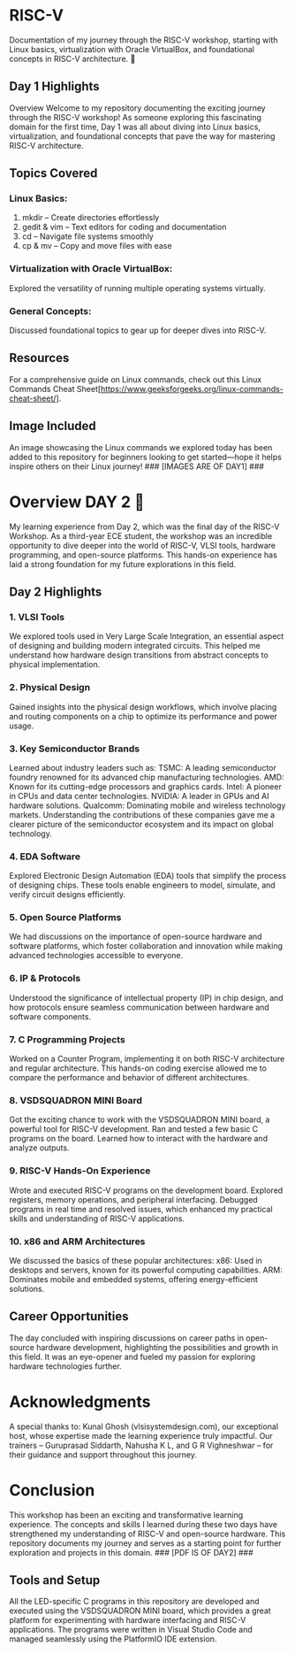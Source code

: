 # RISC-V
Documentation of my journey through the RISC-V workshop, starting with Linux basics, virtualization with Oracle VirtualBox, and foundational concepts in RISC-V architecture. 🚀

## Day 1 Highlights
Overview
Welcome to my repository documenting the exciting journey through the RISC-V workshop! As someone exploring this fascinating domain for the first time, Day 1 was all about diving into Linux basics, virtualization, and foundational concepts that pave the way for mastering RISC-V architecture.

## Topics Covered
### Linux Basics:
1. mkdir – Create directories effortlessly
2. gedit & vim – Text editors for coding and documentation
3. cd – Navigate file systems smoothly
4. cp & mv – Copy and move files with ease
### Virtualization with Oracle VirtualBox:
Explored the versatility of running multiple operating systems virtually.
### General Concepts:
Discussed foundational topics to gear up for deeper dives into RISC-V.

## Resources
For a comprehensive guide on Linux commands, check out this Linux Commands Cheat Sheet[https://www.geeksforgeeks.org/linux-commands-cheat-sheet/].

## Image Included
An image showcasing the Linux commands we explored today has been added to this repository for beginners looking to get started—hope it helps inspire others on their Linux journey!  ### [IMAGES ARE OF DAY1] ###

# Overview DAY 2 🚀
My learning experience from Day 2, which was the final day of the RISC-V Workshop. As a third-year ECE student, the workshop was an incredible opportunity to dive deeper into the world of RISC-V, VLSI tools, hardware programming, and open-source platforms. This hands-on experience has laid a strong foundation for my future explorations in this field.

## Day 2 Highlights
### 1. VLSI Tools
We explored tools used in Very Large Scale Integration, an essential aspect of designing and building modern integrated circuits. This helped me understand how hardware design transitions from abstract concepts to physical implementation.
### 2. Physical Design
Gained insights into the physical design workflows, which involve placing and routing components on a chip to optimize its performance and power usage.
### 3. Key Semiconductor Brands
Learned about industry leaders such as:
  TSMC: A leading semiconductor foundry renowned for its advanced chip manufacturing technologies.
  AMD: Known for its cutting-edge processors and graphics cards.
  Intel: A pioneer in CPUs and data center technologies.
  NVIDIA: A leader in GPUs and AI hardware solutions.
  Qualcomm: Dominating mobile and wireless technology markets.
    Understanding the contributions of these companies gave me a clearer picture of the semiconductor ecosystem and its impact on global technology.
### 4. EDA Software
Explored Electronic Design Automation (EDA) tools that simplify the process of designing chips. These tools enable engineers to model, simulate, and verify circuit designs efficiently.
### 5. Open Source Platforms
We had discussions on the importance of open-source hardware and software platforms, which foster collaboration and innovation while making advanced technologies accessible to everyone.
### 6. IP & Protocols
Understood the significance of intellectual property (IP) in chip design, and how protocols ensure seamless communication between hardware and software components.
### 7. C Programming Projects
Worked on a Counter Program, implementing it on both RISC-V architecture and regular architecture. This hands-on coding exercise allowed me to compare the performance and behavior of different architectures.
### 8. VSDSQUADRON MINI Board
Got the exciting chance to work with the VSDSQUADRON MINI board, a powerful tool for RISC-V development.
Ran and tested a few basic C programs on the board.
Learned how to interact with the hardware and analyze outputs.
### 9. RISC-V Hands-On Experience
Wrote and executed RISC-V programs on the development board.
Explored registers, memory operations, and peripheral interfacing.
Debugged programs in real time and resolved issues, which enhanced my practical skills and understanding of RISC-V applications.
### 10. x86 and ARM Architectures
We discussed the basics of these popular architectures:
x86: Used in desktops and servers, known for its powerful computing capabilities.
ARM: Dominates mobile and embedded systems, offering energy-efficient solutions.

## Career Opportunities
The day concluded with inspiring discussions on career paths in open-source hardware development, highlighting the possibilities and growth in this field. It was an eye-opener and fueled my passion for exploring hardware technologies further.

# Acknowledgments
A special thanks to:
Kunal Ghosh (vlsisystemdesign.com), our exceptional host, whose expertise made the learning experience truly impactful.
Our trainers – Guruprasad Siddarth, Nahusha K L, and G R Vighneshwar – for their guidance and support throughout this journey.

# Conclusion
This workshop has been an exciting and transformative learning experience. The concepts and skills I learned during these two days have strengthened my understanding of RISC-V and open-source hardware. This repository documents my journey and serves as a starting point for further exploration and projects in this domain. ### [PDF IS OF DAY2] ###

## Tools and Setup
All the LED-specific C programs in this repository are developed and executed using the VSDSQUADRON MINI board, which provides a great platform for experimenting with hardware interfacing and RISC-V applications. The programs were written in Visual Studio Code and managed seamlessly using the PlatformIO IDE extension.
